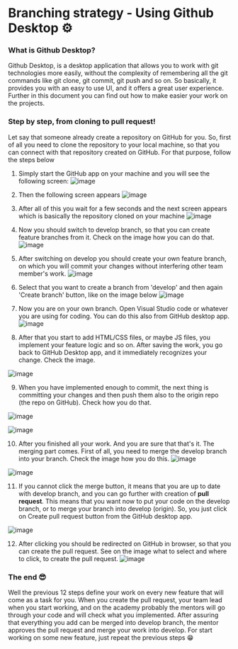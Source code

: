 # Branching strategy - Using Github Desktop ⚙️

### What is Github Desktop?

Github Desktop, is a desktop application that allows you to work with git technologies more easily,
without the complexity of remembering all the git commands like git clone, git commit, git push and so on. So basically, it provides you with an easy to use UI, and it offers a great user experience. Further in this document you can find out how to make easier your work on the projects.

### Step by step, from cloning to pull request!

Let say that someone already create a repository on GitHub for you. So, first of all you need to clone the repository to your local machine, so that you can connect with that repository created on GitHub. For that purpose, follow the steps below

1. Simply start the GitHub app on your machine and you will see the following screen:
   ![image](./img/git-clone_1.png)

2. Then the following screen appears
   ![image](./img/git-clone_2.png)

3. After all of this you wait for a few seconds and the next screen appears which is basically the repository cloned on your machine
   ![image](./img/repository-screen.png)

4. Now you should switch to develop branch, so that you can create feature branches from it. Check on the image how you can do that.
   ![image](./img/develop-switch.png)

5. After switching on develop you should create your own feature branch, on which you will commit your changes without interfering other team member's work.
   ![image](./img/create-branch_1.png)

6. Select that you want to create a branch from 'develop' and then again 'Create branch' button, like on the image below
   ![image](./img/create-branch_2.png)

7. Now you are on your own branch. Open Visual Studio code or whatever you are using for coding. You can do this also from GitHub desktop app.
   ![image](./img/vscode-open.png)

8. After that you start to add HTML/CSS files, or maybe JS files, you implement your feature logic and so on. After saving the work, you go back to GitHub Desktop app, and it immediately recognizes your change. Check the image.

![image](./img/change-made.png)

9. When you have implemented enough to commit, the next thing is committing your changes and then push them also to the origin repo (the repo on GitHub). Check how you do that.

![image](./img/commit.png)

![image](./img/push.png)

10. After you finished all your work. And you are sure that that's it. The merging part comes. First of all, you need to merge the develop branch into your branch. Check the image how you do this.
    ![image](./img/merge-locally_1.png)

![image](./img/merge-locally_2.png)

11. If you cannot click the merge button, it means that you are up to date with develop branch, and you can go further with creation of **pull request**. This means that you want now to put your code on the develop branch, or to merge your branch into develop (origin). So, you just click on Create pull request button from the GitHub desktop app.

![image](./img/pull-request_1.png)

12. After clicking you should be redirected on GitHub in browser, so that you can create the pull request. See on the image what to select and where to click, to create the pull request.
    ![image](./img/pull-request_2.png)

### The end 😎

Well the previous 12 steps define your work on every new feature that will come as a task for you. When you create the pull request, your team lead when you start working, and on the academy probably the mentors
will go through your code and will check what you implemented. After assuring that everything you add can be merged into develop branch, the mentor approves the pull request and merge your work into develop. For start working on some new feature, just repeat the previous steps 😁
